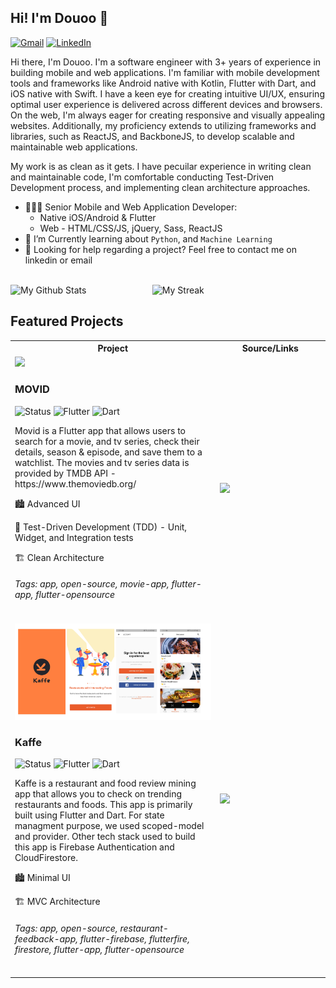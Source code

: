 ## Hi! I'm Douoo 👋

[<img alt="Gmail" src="https://img.shields.io/badge/biruksewberiso%40gmail.com-black?logo=gmail&logoColor=white&color=%232D3038" />][email]
[<img alt="LinkedIn" src="https://img.shields.io/badge/Brooksew%20B.-blue?logo=linkedin&logoColor=white"/>][linkedin]

[email]: biruksewberiso@gmail.com
[linkedin]: https://www.linkedin.com/in/brooksewb/

Hi there, I'm Douoo. I'm a software engineer with 3+ years of experience in building mobile and web applications. I'm familiar with mobile development tools and frameworks like Android native with Kotlin, Flutter with Dart, and iOS native with Swift. I have a keen eye for creating intuitive UI/UX, ensuring optimal user experience is delivered across different devices and browsers. On the web, I'm always eager for creating responsive and visually appealing websites. Additionally, my proficiency extends to utilizing frameworks and libraries, such as ReactJS, and BackboneJS, to develop scalable and maintainable web applications.

My work is as clean as it gets. I have pecuilar experience in writing clean and maintainable code, I'm comfortable conducting Test-Driven Development process, and implementing clean architecture approaches.

* 👨🏻‍💻 Senior Mobile and Web Application Developer: 
    - Native iOS/Android & Flutter
    - Web - HTML/CSS/JS, jQuery, Sass, ReactJS
* 🌱 I’m Currently learning about `Python`, and `Machine Learning`
* 💬 Looking for help regarding a project? Feel free to contact me on linkedin or email


<br />
<div style="display: flex; align-items: center;">
<img width="45%" src="https://github-readme-stats.vercel.app/api?username=douoo&show_icons=true&theme=dracula&hide_border=true" alt="My Github Stats"/>
<img width="45%" src="https://github-readme-streak-stats.herokuapp.com/?user=douoo&theme=monokai-metallian&hide_border=true" alt="My Streak"/>
</div>


## Featured Projects

<table>
  <tbody>
    <tr>
      <th>
        Project
      </th>
      <th width="35%">
        Source/Links
      </th>
    </tr>
    <tr>
      <td>
        <img src="https://github.com/Douoo/movid/raw/main/preview/video_preview.gif?raw=true"/>
        <h3>MOVID</h3>
        <img alt="Status" src="https://img.shields.io/badge/Completed-71C28F?logo=github&logoColor=white&label=Status"/>
        <img alt="Flutter" src="https://img.shields.io/badge/Flutter-1E1E1E?logo=flutter&logoColor=white"/>
        <img alt="Dart" src="https://img.shields.io/badge/Dart-0C5196?logo=flutter&logoColor=white"/>
        <p>Movid is a Flutter app that allows users to search for a movie, and tv series, check their details, season & episode, and save them to a watchlist. The movies and tv series data is provided by TMDB API - https://www.themoviedb.org/</p>
        <p>🏙️ Advanced UI</p>
        <p>🧪 Test-Driven Development (TDD) - Unit, Widget, and Integration tests</p>
        <p>🏗️ Clean Architecture</p>
        <h6>Tags: app, open-source, movie-app, flutter-app, flutter-opensource</h6>
      </td>
      <td>
        <a href="https://github.com/douoo/movid">
          <img src="https://github-readme-stats.vercel.app/api/pin/?username=douoo&repo=movid&theme=dracula&hide_border=true"/>
        </a>
      </td>
    </tr>
    <tr>
    <td>
        <img src="https://github.com/Douoo/Kaffe/raw/main/preview/Showcase.png"/>
        <h3>Kaffe</h3>
        <img alt="Status" src="https://img.shields.io/badge/Completed-71C28F?logo=github&logoColor=white&label=Status"/>
        <img alt="Flutter" src="https://img.shields.io/badge/Flutter-1E1E1E?logo=flutter&logoColor=white"/>
        <img alt="Dart" src="https://img.shields.io/badge/Dart-0C5196?logo=flutter&logoColor=white"/>
        <p>Kaffe is a restaurant and food review mining app that allows you to check on trending restaurants and foods. This app is primarily built using Flutter and Dart. For state managment purpose, we used scoped-model and provider. Other tech stack used to build this app is Firebase Authentication and CloudFirestore. </p>
        <p>🏙️ Minimal UI</p>
        <p>🏗️ MVC Architecture</p>
        <h6>Tags: app, open-source, restaurant-feedback-app, flutter-firebase, flutterfire, firestore, flutter-app, flutter-opensource</h6>
      </td>
      <td>
        <a href="https://github.com/douoo/kaffe">
          <img src="https://github-readme-stats.vercel.app/api/pin/?username=douoo&repo=kaffe&theme=dracula&hide_border=true"/>
        </a>
      </td>
    </tr>
  </tbody>
</table>
